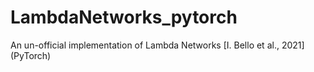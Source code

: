 # LambdaNetworks_pytorch
An un-official implementation of Lambda Networks [I. Bello et al., 2021] (PyTorch)
